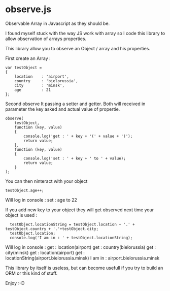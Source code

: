 observe.js
==========
Observable Array in Javascript as they should be.

I found myself stuck with the way JS work with array so I code this library to allow observation of arrays properties.

This library allow you to observe an Object / array and his properties.

First create an Array :

    var testObject = 
    {
    	location 	: 'airport',
    	country 	: 'bielorussia',
    	city	 	: 'minsk',
    	age 		: 21
    };
    
Second observe It passing a setter and getter. Both will received in parameter the key asked and actual value of propertie.

  	observe(
  		testObject,
  		function (key, value)
  		{
  			console.log('get : ' + key + '(' + value + ')');
  			return value;
  		},
  		function (key, value)
  		{
  			console.log('set : ' + key + ' to ' + value);
  			return value;
  		}
  	);

You can then ninteract with your object

  	testObject.age++;

Will log in console :
    set : age to 22

If you add new key to your object they will get observed next time your object is used :
  
      testObject.locationString = testObject.location + '.' + testObject.country + '.'+testObject.city;
      testObject.location;
      console.log('I am in : ' + testObject.locationString);

Will log in console :
      get : location(airport)
      get : country(bielorussia)
      get : city(minsk)
      get : location(airport)
      get : locationString(airport.bielorussia.minsk)
      I am in : airport.bielorussia.minsk

This library by itself is useless, but can become usefull if you try to build an ORM or this kind of stuff.

Enjoy :-D
